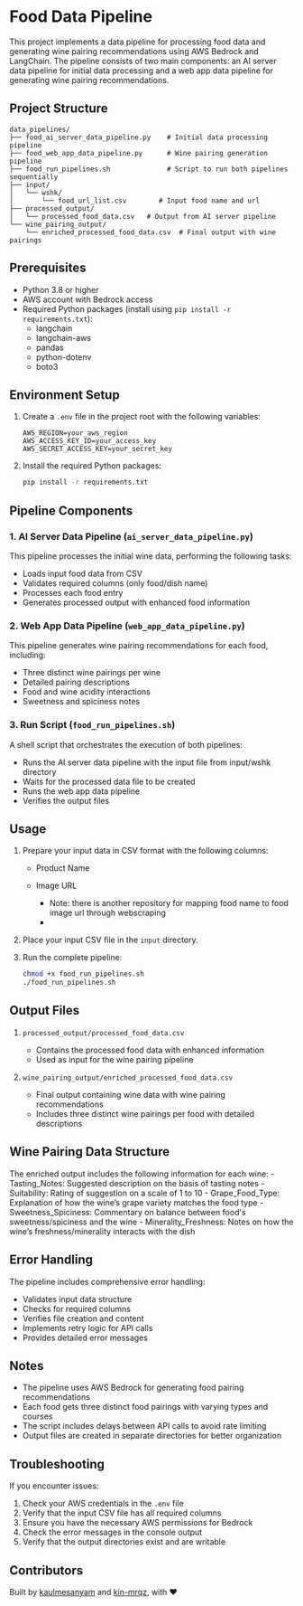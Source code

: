 # Food Data Pipeline

This project implements a data pipeline for processing food data and generating wine pairing recommendations using AWS Bedrock and LangChain. The pipeline consists of two main components: an AI server data pipeline for initial data processing and a web app data pipeline for generating wine pairing recommendations.

## Project Structure

```
data_pipelines/
├── food_ai_server_data_pipeline.py    # Initial data processing pipeline
├── food_web_app_data_pipeline.py      # Wine pairing generation pipeline
├── food_run_pipelines.sh              # Script to run both pipelines sequentially
├── input/
│   └── wshk/
│       └── food_url_list.csv        # Input food name and url
├── processed_output/
│   └── processed_food_data.csv   # Output from AI server pipeline
└── wine_pairing_output/
    └── enriched_processed_food_data.csv  # Final output with wine pairings
```

## Prerequisites

- Python 3.8 or higher
- AWS account with Bedrock access
- Required Python packages (install using `pip install -r requirements.txt`):
  - langchain
  - langchain-aws
  - pandas
  - python-dotenv
  - boto3

## Environment Setup

1. Create a `.env` file in the project root with the following variables:
   ```
   AWS_REGION=your_aws_region
   AWS_ACCESS_KEY_ID=your_access_key
   AWS_SECRET_ACCESS_KEY=your_secret_key
   ```

2. Install the required Python packages:
   ```bash
   pip install -r requirements.txt
   ```

## Pipeline Components

### 1. AI Server Data Pipeline (`ai_server_data_pipeline.py`)

This pipeline processes the initial wine data, performing the following tasks:
- Loads input food data from CSV
- Validates required columns (only food/dish name)
- Processes each food entry
- Generates processed output with enhanced food information

### 2. Web App Data Pipeline (`web_app_data_pipeline.py`)

This pipeline generates wine pairing recommendations for each food, including:
- Three distinct wine pairings per wine
- Detailed pairing descriptions
- Food and wine acidity interactions
- Sweetness and spiciness notes

### 3. Run Script (`food_run_pipelines.sh`)

A shell script that orchestrates the execution of both pipelines:
- Runs the AI server data pipeline with the input file from input/wshk directory
- Waits for the processed data file to be created
- Runs the web app data pipeline
- Verifies the output files

## Usage

1. Prepare your input data in CSV format with the following columns:
   - Product Name
   - Image URL

     * Note: there is another repository for mapping food name to food image url through webscraping
     * 
2. Place your input CSV file in the `input` directory.

3. Run the complete pipeline:
   ```bash
   chmod +x food_run_pipelines.sh
   ./food_run_pipelines.sh
   ```

## Output Files

1. `processed_output/processed_food_data.csv`
   - Contains the processed food data with enhanced information
   - Used as input for the wine pairing pipeline

2. `wine_pairing_output/enriched_processed_food_data.csv`
   - Final output containing wine data with wine pairing recommendations
   - Includes three distinct wine pairings per food with detailed descriptions

## Wine Pairing Data Structure

The enriched output includes the following information for each wine:
    - Tasting_Notes: Suggested description on the basis of tasting notes
    - Suitability: Rating of suggestion on a scale of 1 to 10
    - Grape_Food_Type: Explanation of how the wine’s grape variety matches the food type
    - Sweetness_Spiciness: Commentary on balance between food's sweetness/spiciness and the wine
    - Minerality_Freshness: Notes on how the wine’s freshness/minerality interacts with the dish

## Error Handling

The pipeline includes comprehensive error handling:
- Validates input data structure
- Checks for required columns
- Verifies file creation and content
- Implements retry logic for API calls
- Provides detailed error messages

## Notes

- The pipeline uses AWS Bedrock for generating food pairing recommendations
- Each food gets three distinct food pairings with varying types and courses
- The script includes delays between API calls to avoid rate limiting
- Output files are created in separate directories for better organization

## Troubleshooting

If you encounter issues:
1. Check your AWS credentials in the `.env` file
2. Verify that the input CSV file has all required columns
3. Ensure you have the necessary AWS permissions for Bedrock
4. Check the error messages in the console output
5. Verify that the output directories exist and are writable

## Contributors

Built by [kaulmesanyam](https://github.com/kaulmesanyam) and [kin-mrqz](https://github.com/kin-mrqz), with ❤️ 
